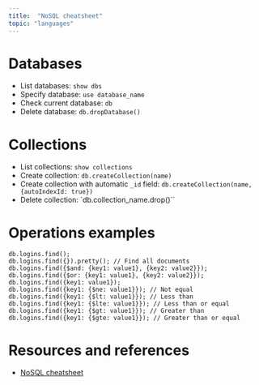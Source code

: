 ```yaml
---
title:  "NoSQL cheatsheet"
topic: "languages"
---
```


# Databases
* List databases: `show dbs`
* Specify database: `use database_name`
* Check current database: `db`
* Delete database: `db.dropDatabase()`

# Collections
* List collections: `show collections`
* Create collection: `db.createCollection(name)`
* Create collection with automatic `_id` field: `db.createCollection(name, {autoIndexId: true})`
* Delete collection: `db.collection_name.drop()``

# Operations examples
```
db.logins.find();
db.logins.find({}).pretty(); // Find all documents
db.logins.find({$and: {key1: value1}, {key2: value2}});
db.logins.find({$or: {key1: value1}, {key2: value2}});
db.logins.find({key1: value1});
db.logins.find({key1: {$ne: value1}}); // Not equal
db.logins.find({key1: {$lt: value1}}); // Less than
db.logins.find({key1: {$lte: value1}}); // Less than or equal
db.logins.find({key1: {$gt: value1}}); // Greater than
db.logins.find({key1: {$gte: value1}}); // Greater than or equal
```


# Resources and references
* [NoSQL cheatsheet](/programming/nosql)
